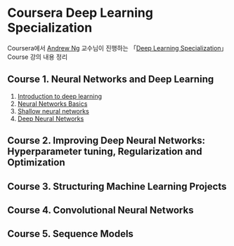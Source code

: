 # Coursera Deep Learning Specialization

  Coursera에서 [Andrew Ng](http://www.andrewng.org/) 교수님이 진행하는 「[Deep Learning Specialization](https://www.coursera.org/specializations/deep-learning)」 Course 강의 내용 정리

## Course 1. Neural Networks and Deep Learning

  1. [Introduction to deep learning](course1/week1/lecture1.md)
  2. [Neural Networks Basics](course1/week2/lecture2.md)
  3. [Shallow neural networks](course1/week3/lecture3.md)
  4. [Deep Neural Networks](course1/week4/lecture4.md)

## Course 2. Improving Deep Neural Networks: Hyperparameter tuning, Regularization and Optimization

## Course 3. Structuring Machine Learning Projects

## Course 4. Convolutional Neural Networks

## Course 5. Sequence Models
